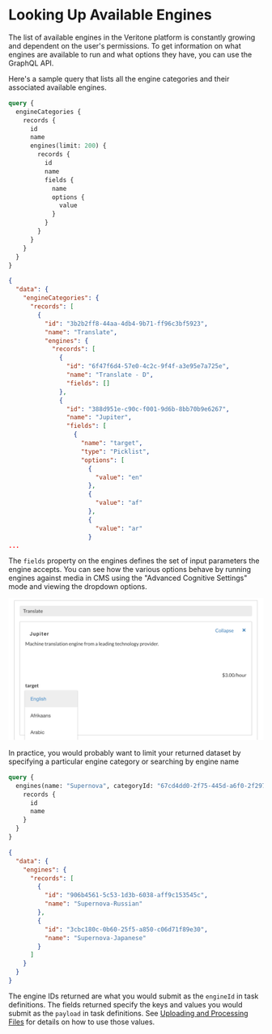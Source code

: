 # Looking Up Available Engines

The list of available engines in the Veritone platform is constantly growing and 
dependent on the user's permissions.
To get information on what engines are available to run and what options they have,
you can use the GraphQL API.

Here's a sample query that lists all the engine categories and their associated
available engines.

```graphql
query {
  engineCategories {
    records {
      id
      name
      engines(limit: 200) {
        records {
          id
          name
          fields {
            name
            options {
              value
            }
          }
        }
      }
    }
  }
}
```

```json
{
  "data": {
    "engineCategories": {
      "records": [
        {
          "id": "3b2b2ff8-44aa-4db4-9b71-ff96c3bf5923",
          "name": "Translate",
          "engines": {
            "records": [
              {
                "id": "6f47f6d4-57e0-4c2c-9f4f-a3e95e7a725e",
                "name": "Translate - D",
                "fields": []
              },
              {
                "id": "388d951e-c90c-f001-9d6b-8bb70b9e6267",
                "name": "Jupiter",
                "fields": [
                  {
                    "name": "target",
                    "type": "Picklist",
                    "options": [
                      {
                        "value": "en"
                      },
                      {
                        "value": "af"
                      },
                      {
                        "value": "ar"
                      }
...
```

The `fields` property on the engines defines the set of input parameters the engine accepts.
You can see how the various options behave by running engines against media in CMS using 
the "Advanced Cognitive Settings" mode and viewing the dropdown options.

![](engine-fields-in-cms.png)

In practice, you would probably want to limit your returned dataset by specifying 
a particular engine category or searching by engine name

```graphql
query {
  engines(name: "Supernova", categoryId: "67cd4dd0-2f75-445d-a6f0-2f297d6cd182") {
    records {
      id
      name
    }
  }
}
```

```json
{
  "data": {
    "engines": {
      "records": [
        {
          "id": "906b4561-5c53-1d3b-6038-aff9c153545c",
          "name": "Supernova-Russian"
        },
        {
          "id": "3cbc180c-0b60-25f5-a850-c06d71f89e30",
          "name": "Supernova-Japanese"
        }
      ]
    }
  }
}
```

The engine IDs returned are what you would submit as the `engineId` in task definitions.
The fields returned specify the keys and values you would submit as the `payload` in 
task definitions.  See [Uploading and Processing Files](/apis/tutorials/upload-and-process) for
details on how to use those values.
